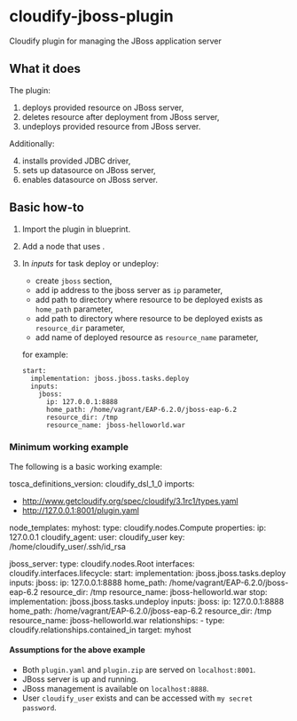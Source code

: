 cloudify-jboss-plugin
=====================

Cloudify plugin for managing the JBoss application server



What it does
------------

The plugin:

1.  deploys provided resource on JBoss server,
2.  deletes resource after deployment from JBoss server,
3.  undeploys provided resource from JBoss server.

Additionally:

4.  installs provided JDBC driver,
5.  sets up datasource on JBoss server,
6.  enables datasource on JBoss server.

Basic how-to
-----------

1.  Import the plugin in blueprint.

2.  Add a node that uses .

3.  In *inputs* for task deploy or undeploy:
    *   create `jboss` section,
    *   add ip address to the jboss server as `ip` parameter,
    *   add path to directory where resource to be deployed exists as `home_path` parameter,
    *   add path to directory where resource to be deployed exists as `resource_dir` parameter,
    *   add name of deployed resource as `resource_name` parameter,

    for example:

        start: 
          implementation: jboss.jboss.tasks.deploy
          inputs:
            jboss:
              ip: 127.0.0.1:8888
              home_path: /home/vagrant/EAP-6.2.0/jboss-eap-6.2
              resource_dir: /tmp
              resource_name: jboss-helloworld.war

### Minimum working example ###

The following is a basic working example:

tosca_definitions_version: cloudify_dsl_1_0
imports:
  - http://www.getcloudify.org/spec/cloudify/3.1rc1/types.yaml
  - http://127.0.0.1:8001/plugin.yaml

node_templates:
  myhost:
    type: cloudify.nodes.Compute
    properties:
      ip: 127.0.0.1
      cloudify_agent:
        user: cloudify_user
        key: /home/cloudify_user/.ssh/id_rsa

  jboss_server:
    type: cloudify.nodes.Root
    interfaces:
      cloudify.interfaces.lifecycle:
        start: 
          implementation: jboss.jboss.tasks.deploy
          inputs:
            jboss:
              ip: 127.0.0.1:8888
              home_path: /home/vagrant/EAP-6.2.0/jboss-eap-6.2
              resource_dir: /tmp
              resource_name: jboss-helloworld.war
        stop:   
          implementation: jboss.jboss.tasks.undeploy
          inputs:
            jboss: 
              ip: 127.0.0.1:8888
              home_path: /home/vagrant/EAP-6.2.0/jboss-eap-6.2
              resource_dir: /tmp
              resource_name: jboss-helloworld.war
    relationships:
      - type: cloudify.relationships.contained_in
        target: myhost

#### Assumptions for the above example ####

*   Both `plugin.yaml` and `plugin.zip` are served on `localhost:8001`.
*   JBoss server is up and running.
*   JBoss management is available on `localhost:8888`.
*   User `cloudify_user` exists and can be accessed with
    `my secret password`.

